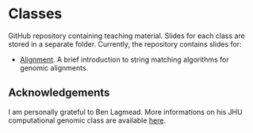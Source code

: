 # Classes

GitHub repository containing teaching material. Slides for each class are stored in a separate folder. Currently, the repository contains slides for:

* [Alignment](/Alignment/). A brief introduction to string matching algorithms for genomic alignments.

## Acknowledgements

I am personally grateful to Ben Lagmead. More informations on his JHU computational genomic class are available [here](https://github.com/BenLangmead/comp-genomics-class).
